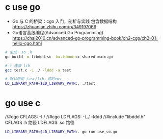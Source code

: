 # c use go

- Go 与 C 的桥梁：cgo 入门，剖析与实践 包含数据结构 https://zhuanlan.zhihu.com/p/349197066
- Go语言高级编程(Advanced Go Programming) https://chai2010.cn/advanced-go-programming-book/ch2-cgo/ch2-01-hello-cgo.html

```sh
# 生成 .so .h
go build -o libddd.so -buildmode=c-shared main.go

# c 连接 lib
gcc test.c -L ./ -lddd -o test

# 默认使用 /usr/lib，临时env
LD_LIBRARY_PATH=$LD_LIBRARY_PATH:. ./test
```

# go use c

//#cgo CFLAGS: -I./
//#cgo LDFLAGS: -L./ -lddd
//#include "libddd.h"
CFLAGS .h 路径
LDFLAGS .so 路径

```sh
LD_LIBRARY_PATH=$LD_LIBRARY_PATH:. go run use_so.go
```
